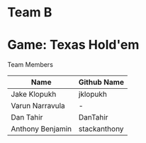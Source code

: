 # Team B

# Game: Texas Hold'em

Team Members

| Name             | Github Name  |
| ---------------- | ------------ |
| Jake Klopukh     | jklopukh     |
| Varun Narravula  | -            |
| Dan Tahir        | DanTahir     |
| Anthony Benjamin | stackanthony |
